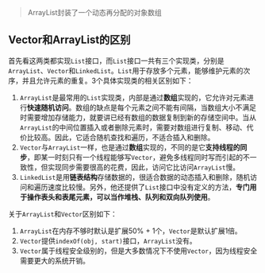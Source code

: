 >ArrayList封装了一个动态再分配的对象数组


## Vector和ArrayList的区别
首先看这两类都实现```List```接口，而```List```接口一共有三个实现类，分别是```ArrayList```、```Vector```和```LinkedList```。```List```用于存放多个元素，能够维护元素的次序，并且允许元素的重复。3个具体实现类的相关区别如下：
1. ```ArrayList```是最常用的```List```实现类，内部是通过**数组**实现的，它允许对元素进行**快速随机访问**。数组的缺点是每个元素之间不能有间隔，当数组大小不满足时需要增加存储能力，就要讲已经有数组的数据复制到新的存储空间中。当从```ArrayList```的中间位置插入或者删除元素时，需要对数组进行复制、移动、代价比较高。因此，它适合随机查找和遍历，不适合插入和删除。
2. ```Vector```与```ArrayList```一样，也是通过**数组**实现的，不同的是它**支持线程的同步**，即某一时刻只有一个线程能够写```Vector```，避免多线程同时写而引起的不一致性，但实现同步需要很高的花费，因此，访问它比访问```ArrayList```慢。
3. ```LinkedList```是用**链表结构**存储数据的，很适合数据的动态插入和删除，随机访问和遍历速度比较慢。另外，他还提供了```List```接口中没有定义的方法，**专门用于操作表头和表尾元素，可以当作堆栈、队列和双向队列使用**。


关于```ArrayList```和```Vector```区别如下：
1. ```ArrayList```在内存不够时默认是扩展50% + 1个，```Vector```是默认扩展1倍。
2. ```Vector```提供```indexOf(obj, start)```接口，```ArrayList```没有。
3. ```Vector```属于线程安全级别的，但是大多数情况下不使用```Vector```，因为线程安全需要更大的系统开销。
